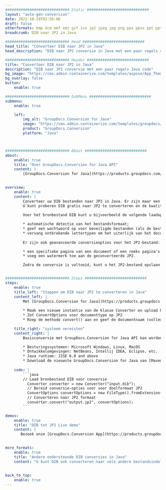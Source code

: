 ```yaml
---
############################# Static ############################
layout: "auto-gen-conversion"
date: 2022-10-29T02:56:06
draft: false
otherformats: bmp dcm emf emz gif ico jp2 jpeg jpg png pps ppsx ppt pptx psb psd svg svgz tga tif tiff webp wmf wmz
breadcrumb: DIB naar JP2 in Java

############################# Head ############################
head_title: "Converteer DIB naar JP2 in Java"
head_description: "DIB naar JP2 conversie in Java met een paar regels code. Converteer meer dan 160 bestandsindelingen met de GroupDocs-documentconversie-API voor Java"

############################# Header ############################
title: "Converteer DIB naar JP2 in Java"
description: "DIB naar JP2 conversie met een paar regels Java code"
bg_image: "https://cms.admin.containerize.com/templates/aspose/App_Themes/V3/images/bg/header1.png"
bg_overlay: false
button:
    enable: true

############################# SubMenu ############################
submenu:
    enable: true

    left:
        img_alt: "GroupDocs.Conversion for Java"
        image: "https://cms.admin.containerize.com/templates/groupdocs/images/product-logos/90x90-noborder/groupdocs-conversion-java.png"
        product: "GroupDocs.Conversion"
        platform: "Java"



############################# About ############################
about:
    enable: true
    title: "Over GroupDocs.Conversion for Java API"
    content: |
        [GroupDocs.Conversion for Java](https://products.groupdocs.com/conversion/java/) is een geavanceerde conversie-API voor bestandsindelingen voor het converteren tussen populaire afbeeldings- en documentindelingen zoals Microsoft Office, OpenDocument, PDF, HTML, e-mail, CAD. en nog veel meer met slechts een paar regels code. De native API detecteert automatisch de formaten van de originele documenten en biedt veel opties voor het aanpassen van de geconverteerde documenten. Naast de functie om informatie uit een document te extraheren, ondersteunt het standaard ook het cachen van de conversieresultaten naar de lokale schijf. Elk type cacheopslag kan echter worden ondersteund door de juiste interfaces te implementeren - Amazon S3, Dropbox, Google Drive, Windows Azure, Reddis of andere.
    

overview:
    enable: true
    content: |
        Converteer uw DIB bestanden naar JP2 in Java. Er zijn maar een paar regels Java code nodig op elk platform naar keuze, zoals Windows, Linux, macOS.
        U kunt proberen DIB gratis naar JP2 te converteren en de kwaliteit van de conversieresultaten te evalueren. Naast eenvoudige scripts voor bestandsconversie, kunt u meer geavanceerde opties proberen voor het laden van het DIB-bronbestand en het opslaan van de JP2-uitvoer. 
        
        Voor het bronbestand DIB kunt u bijvoorbeeld de volgende laadopties gebruiken:

        * automatische detectie van het bestandsformaat;
        * geef een wachtwoord op voor beveiligde bestanden (als de bestandsindeling dit ondersteunt);
        * vervang ontbrekende lettertypen om het uiterlijk van het document te behouden.
        
        Er zijn ook geavanceerde conversieopties voor het JP2-bestand:

        * een specifieke pagina van een document of een reeks pagina's converteren;
        * voeg een watermerk toe aan de geconverteerde JP2.

        Zodra de conversie is voltooid, kunt u het JP2-bestand opslaan in uw lokale bestandspad of in opslag van derden, zoals FTP, Amazon S3, Google Drive, Dropbox enz. Let op - om DIB te converteren tot JP2, hoeft u geen extra software te installeren, zoals MS Office, Open Office, Adobe Acrobat Reader etc.


############################# Steps ############################
steps:
    enable: true
    title_left: "Stappen om DIB naar JP2 te converteren in Java"
    content_left: |
        Met [GroupDocs.Conversion for Java](https://products.groupdocs.com/conversion/java/) kunnen ontwikkelaars het DIB-bestand eenvoudig converteren naar JP2 met een paar regels code.
        
        * Maak een nieuwe instantie van de klasse Converter en upload het bestand DIB met het volledige pad
        * Zet ConvertOptions voor documenttype op JP2
        * Roep de methode convert() aan en geef de documentnaam (volledig pad) en formaat (JP2) door als parameter

    title_right: "systeem vereisten"
    content_right: |
        Basisconversie met GroupDocs.Conversion for Java API kan worden gedaan met slechts een paar regels code. Onze API's worden ondersteund op alle belangrijke platforms en besturingssystemen. Voordat u de onderstaande code uitvoert, moet u ervoor zorgen dat de volgende vereisten op uw systeem zijn geïnstalleerd.

        * Besturingssystemen: Microsoft Windows, Linux, MacOS
        * Ontwikkelomgevingen: NetBeans, Intellij IDEA, Eclipse, etc.
        * Java runtime: J2SE 6.0 and above
        * Download de nieuwste GroupDocs.Conversion for Java van [Maven](https://repository.groupdocs.com/webapp/#/artifacts/browse/tree/General/repo/com/groupdocs/groupdocs-conversion)
         
    code: |
        ```java    
        // Laad bronbestand DIB voor conversie
          Converter converter = new Converter("input.dib");
          // Bereid conversie-opties voor voor doelformaat JP2
          ConvertOptions convertOptions = new FileType().fromExtension("jp2").getConvertOptions();
          // Converteren naar JP2 formaat
          converter.convert("output.jp2", convertOptions);
        ```

demos:
    enable: true
    title: "DIB tot JP2 Live demo"
    content: |
       Bezoek onze [GroupDocs.Conversion App](https://products.groupdocs.app/conversion/family) website en probeer DIB naar JP2 conversie nu. De gratis demo heeft de volgende voordelen:
          

more_formats:
    enable: true
    title: "Andere ondersteunde DIB conversies in Java"
    content: "U kunt DIB ook converteren naar vele andere bestandsindelingen. Zie de lijst hieronder."
       
       
back_to_top:
    enable: true
---
```

